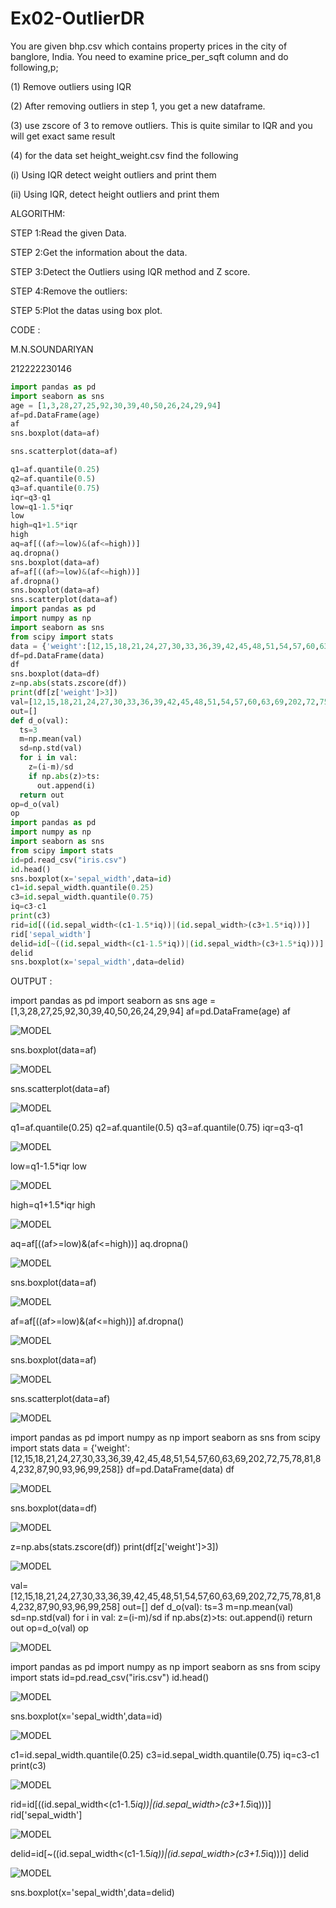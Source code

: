 # Ex02-OutlierDR

You are given bhp.csv which contains property prices in the city of banglore, India. You need to examine price_per_sqft column and do following,p;

(1) Remove outliers using IQR

(2) After removing outliers in step 1, you get a new dataframe.

(3) use zscore of 3 to remove outliers. This is quite similar to IQR and you will get exact same result

(4) for the data set height_weight.csv find the following

(i) Using IQR detect weight outliers and print them

(ii) Using IQR, detect height outliers and print them

ALGORITHM:

STEP 1:Read the given Data.

STEP 2:Get the information about the data.

STEP 3:Detect the Outliers using IQR method and Z score.

STEP 4:Remove the outliers:

STEP 5:Plot the datas using box plot.

CODE :

M.N.SOUNDARIYAN

212222230146


```python
import pandas as pd
import seaborn as sns
age = [1,3,28,27,25,92,30,39,40,50,26,24,29,94]
af=pd.DataFrame(age)
af
sns.boxplot(data=af)

sns.scatterplot(data=af)

q1=af.quantile(0.25)
q2=af.quantile(0.5)
q3=af.quantile(0.75)
iqr=q3-q1
low=q1-1.5*iqr
low
high=q1+1.5*iqr
high
aq=af[((af>=low)&(af<=high))]
aq.dropna()
sns.boxplot(data=af)
af=af[((af>=low)&(af<=high))]
af.dropna()
sns.boxplot(data=af)
sns.scatterplot(data=af)
import pandas as pd
import numpy as np
import seaborn as sns
from scipy import stats
data = {'weight':[12,15,18,21,24,27,30,33,36,39,42,45,48,51,54,57,60,63,69,202,72,75,78,81,84,232,87,90,93,96,99,258]}
df=pd.DataFrame(data)
df
sns.boxplot(data=df)
z=np.abs(stats.zscore(df))
print(df[z['weight']>3])
val=[12,15,18,21,24,27,30,33,36,39,42,45,48,51,54,57,60,63,69,202,72,75,78,81,84,232,87,90,93,96,99,258]
out=[]
def d_o(val):
  ts=3
  m=np.mean(val)
  sd=np.std(val)
  for i in val:
    z=(i-m)/sd
    if np.abs(z)>ts:
      out.append(i)
  return out
op=d_o(val)
op
import pandas as pd
import numpy as np
import seaborn as sns
from scipy import stats
id=pd.read_csv("iris.csv")
id.head()
sns.boxplot(x='sepal_width',data=id)
c1=id.sepal_width.quantile(0.25)
c3=id.sepal_width.quantile(0.75)
iq=c3-c1
print(c3)
rid=id[((id.sepal_width<(c1-1.5*iq))|(id.sepal_width>(c3+1.5*iq)))]
rid['sepal_width']
delid=id[~((id.sepal_width<(c1-1.5*iq))|(id.sepal_width>(c3+1.5*iq)))]
delid
sns.boxplot(x='sepal_width',data=delid)
```


OUTPUT :

import pandas as pd
import seaborn as sns
age = [1,3,28,27,25,92,30,39,40,50,26,24,29,94]
af=pd.DataFrame(age)
af

![MODEL](https://github.com/soundariyan18/ODD2023---Datascience---Ex-02/blob/main/Screenshot%202023-09-01%20195107.png)

sns.boxplot(data=af)

![MODEL](https://github.com/soundariyan18/ODD2023---Datascience---Ex-02/blob/main/Screenshot%202023-09-01%20195214.png)

sns.scatterplot(data=af)

![MODEL](https://github.com/soundariyan18/ODD2023---Datascience---Ex-02/blob/main/Screenshot%202023-09-01%20195328.png)

q1=af.quantile(0.25)
q2=af.quantile(0.5)
q3=af.quantile(0.75)
iqr=q3-q1

![MODEL](https://github.com/soundariyan18/ODD2023---Datascience---Ex-02/blob/main/Screenshot%202023-09-01%20195355.png)

low=q1-1.5*iqr
low

![MODEL](https://github.com/soundariyan18/ODD2023---Datascience---Ex-02/blob/main/Screenshot%202023-09-01%20195404.png)

high=q1+1.5*iqr
high

![MODEL](https://github.com/soundariyan18/ODD2023---Datascience---Ex-02/blob/main/Screenshot%202023-09-01%20195421.png)

aq=af[((af>=low)&(af<=high))]
aq.dropna()

![MODEL](https://github.com/soundariyan18/ODD2023---Datascience---Ex-02/blob/main/Screenshot%202023-09-01%20195455.png)

sns.boxplot(data=af)

![MODEL](https://github.com/soundariyan18/ODD2023---Datascience---Ex-02/blob/main/Screenshot%202023-09-01%20195506.png)

af=af[((af>=low)&(af<=high))]
af.dropna()

![MODEL](https://github.com/soundariyan18/ODD2023---Datascience---Ex-02/blob/main/Screenshot%202023-09-01%20195519.png)

sns.boxplot(data=af)

![MODEL](https://github.com/soundariyan18/ODD2023---Datascience---Ex-02/blob/main/Screenshot%202023-09-01%20200214.png)

sns.scatterplot(data=af)

![MODEL](https://github.com/soundariyan18/ODD2023---Datascience---Ex-02/blob/main/Screenshot%202023-09-01%20200244.png)

import pandas as pd
import numpy as np
import seaborn as sns
from scipy import stats
data = {'weight':[12,15,18,21,24,27,30,33,36,39,42,45,48,51,54,57,60,63,69,202,72,75,78,81,84,232,87,90,93,96,99,258]}
df=pd.DataFrame(data)
df

![MODEL](https://github.com/soundariyan18/ODD2023---Datascience---Ex-02/blob/main/Screenshot%202023-09-01%20221437.png)

sns.boxplot(data=df)

![MODEL](https://github.com/soundariyan18/ODD2023---Datascience---Ex-02/blob/main/Screenshot%202023-09-01%20221523.png)

z=np.abs(stats.zscore(df))
print(df[z['weight']>3])

![MODEL](https://github.com/soundariyan18/ODD2023---Datascience---Ex-02/blob/main/Screenshot%202023-09-01%20221538.png)

val=[12,15,18,21,24,27,30,33,36,39,42,45,48,51,54,57,60,63,69,202,72,75,78,81,84,232,87,90,93,96,99,258]
out=[]
def d_o(val):
  ts=3
  m=np.mean(val)
  sd=np.std(val)
  for i in val:
    z=(i-m)/sd
    if np.abs(z)>ts:
      out.append(i)
  return out
op=d_o(val)
op

![MODEL](https://github.com/soundariyan18/ODD2023---Datascience---Ex-02/blob/main/Screenshot%202023-09-01%20221550.png)

import pandas as pd
import numpy as np
import seaborn as sns
from scipy import stats
id=pd.read_csv("iris.csv")
id.head()

![MODEL](https://github.com/soundariyan18/ODD2023---Datascience---Ex-02/blob/main/Screenshot%202023-09-01%20221605.png)

sns.boxplot(x='sepal_width',data=id)

![MODEL](https://github.com/soundariyan18/ODD2023---Datascience---Ex-02/blob/main/Screenshot%202023-09-01%20221938.png)

c1=id.sepal_width.quantile(0.25)
c3=id.sepal_width.quantile(0.75)
iq=c3-c1
print(c3)

![MODEL](https://github.com/soundariyan18/ODD2023---Datascience---Ex-02/blob/main/Screenshot%202023-09-01%20221951.png)

rid=id[((id.sepal_width<(c1-1.5*iq))|(id.sepal_width>(c3+1.5*iq)))]
rid['sepal_width']

![MODEL]()

delid=id[~((id.sepal_width<(c1-1.5*iq))|(id.sepal_width>(c3+1.5*iq)))]
delid

![MODEL]()

sns.boxplot(x='sepal_width',data=delid)






